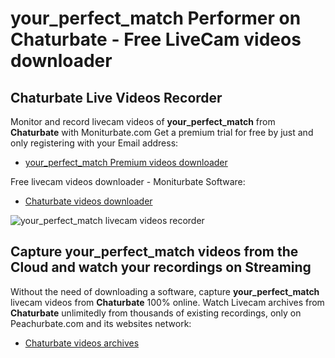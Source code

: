 # your_perfect_match Performer on Chaturbate - Free LiveCam videos downloader

## Chaturbate Live Videos Recorder

Monitor and record livecam videos of **your_perfect_match** from **Chaturbate** with Moniturbate.com
Get a premium trial for free by just and only registering with your Email address:
* [your_perfect_match Premium videos downloader](https://moniturbate.com/request-demo-licence-key.html)

Free livecam videos downloader - Moniturbate Software:
* [Chaturbate videos downloader](https://moniturbate.com/moniturbate-download-software.html)

![your_perfect_match livecam videos recorder](https://peachurnet.com/templates/moniturbate-software.png)


## Capture your_perfect_match videos from the Cloud and watch your recordings on Streaming

Without the need of downloading a software, capture **your_perfect_match** livecam videos from **Chaturbate** 100% online.
Watch Livecam archives from **Chaturbate** unlimitedly from thousands of existing recordings, only on Peachurbate.com and its websites network:
* [Chaturbate videos archives](https://peachurnet.com/)